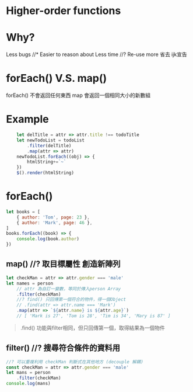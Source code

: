 # Higher-order functions

# Why?
Less bugs //* Easier to reason about
Less time //? Re-use more
省去 ijk宣告

# forEach() V.S. map()
forEach() 不會返回任何東西
map 會返回一個相同大小的新數組

# Example
```js
    let delTitle = attr => attr.title !== todoTitle
    let newTodoList = todoList
        .filter(delTitle)
        .map(attr => attr)
    newTodoList.forEach((obj) => {
        htmlString+=`~`
    })
    $().render(htmlString)
```

# forEach()
```js
let books = [
    { author: 'Tom', page: 23 },
    { author: 'Mark', page: 46 },
]
books.forEach((book) => {
    console.log(book.author)
})
```

## map() //? 取目標屬性 創造新陣列
```js
let checkMan = attr => attr.gender === 'male'
let names = person
    // attr 為自訂一變數，等同於傳入person Array
    .filter(checkMan)
    //? find() 只回傳第一個符合的物件，得一個Object
    // .find(attr => attr.name === 'Mark') 
    .map(attr => `${attr.name} is ${attr.age}`)
    // [ 'Mark is 27', 'Tom is 28', 'Tim is 34', 'Mary is 87' ]
```

> .find() 功能與filter相同，但只回傳第一個，取得結果為一個物件
## filter() //? 搜尋符合條件的資料用
```js
//? 可以重複利用 checkMan 判斷式在其他地方 (decouple 解耦)
const checkMan = attr => attr.gender === 'male'
let mans = person
    .filter(checkMan)
console.log(mans)